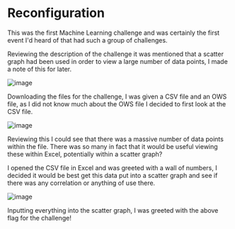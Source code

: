 # Reconfiguration

This was the first Machine Learning challenge and was certainly the first event I'd heard of that had such a group of challenges.

Reviewing the description of the challenge it was mentioned that a scatter graph had been used in order to view a large number of data points, I made a note of this for later.

![image](https://user-images.githubusercontent.com/57868272/228938852-5d9126a0-f33e-4453-be88-fab3c02f4c16.png)

Downloading the files for the challenge, I was given a CSV file and an OWS file, as I did not know much about the OWS file I decided to first look at the CSV file.

![image](https://user-images.githubusercontent.com/57868272/228939096-50b46b84-e765-4bd6-9029-8f0f31b5aef8.png)

Reviewing this I could see that there was a massive number of data points within the file. There was so many in fact that it would be useful viewing these within Excel, potentially within a scatter graph?

I opened the CSV file in Excel and was greeted with a wall of numbers, I decided it would be best get this data put into a scatter graph and see if there was any correlation or anything of use there.

![image](https://user-images.githubusercontent.com/57868272/228939664-ea42ded7-2e73-4331-be25-b0bdf315b669.png)

Inputting everything into the scatter graph, I was greeted with the above flag for the challenge!
